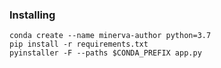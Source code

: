### Installing

```
conda create --name minerva-author python=3.7
pip install -r requirements.txt
pyinstaller -F --paths $CONDA_PREFIX app.py
```
